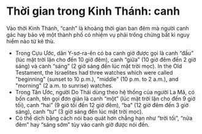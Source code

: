 # Thời gian trong Kinh Thánh: canh

Vào thời Kinh Thánh, “canh” là khoảng thời gian ban đêm mà người canh gác hay bảo vệ một thành phố có nhiệm vụ phải trông chừng bất kì nguy hiểm nào từ kẻ thù. 
- Trong Cựu Ước, dân Y-sơ-ra-ên có ba canh giờ được gọi là canh “đầu” (lúc mặt trời lặn cho đến 10 giờ đêm), canh “giữa” (10 giờ đêm đến 2 giờ sáng) và canh “sáng” (2 giờ sáng đến lúc mặt trời mọc).  In the Old Testament, the Israelites had three watches which were called "beginning" (sunset to 10 p.m.), "middle" (10 p.m. to 2 a.m.), and "morning" (2 a.m. to sunrise) watches.
- Trong Tân Ước, người Do Thái dùng theo hệ thống của người La Mã, có bốn canh, tên gọi đơn giản là canh “một” (lúc mặt trời lặn cho đến 9 giờ tối), canh “hai” (9 giờ tối đến 12 giờ đêm), “ba” (12 giờ đêm đến 3 giờ sáng), canh “tư” (3 giờ sáng đến lúc mặt trời mọc).  
- Có thể dịch bằng cách nói bao quát hơn chẳng hạn như “trời tối”, “nửa đêm” hay “sáng sớm” tùy vào canh giờ được nói đến.

